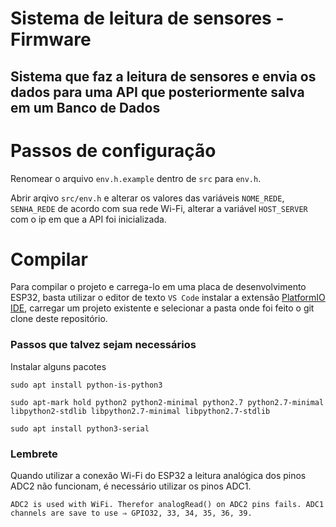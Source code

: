 # Sistema de leitura de sensores - Firmware

## Sistema que faz a leitura de sensores e envia os dados para uma API que posteriormente salva em um Banco de Dados


# Passos de configuração

Renomear o arquivo `env.h.example` dentro de `src` para `env.h`.

Abrir arqivo `src/env.h` e alterar os valores das variáveis `NOME_REDE`, `SENHA_REDE` de acordo com sua rede Wi-Fi, alterar a variável `HOST_SERVER` com o ip em que a API foi inicializada.

# Compilar

Para compilar o projeto e carrega-lo em uma placa de desenvolvimento ESP32, basta utilizar o editor de texto `VS Code` instalar a extensão [PlatformIO IDE](https://marketplace.visualstudio.com/items?itemName=platformio.platformio-ide), carregar um projeto existente e selecionar a pasta onde foi feito o git clone deste repositório.

### Passos que talvez sejam necessários
Instalar alguns pacotes

`sudo apt install python-is-python3`

`sudo apt-mark hold python2 python2-minimal python2.7 python2.7-minimal libpython2-stdlib libpython2.7-minimal libpython2.7-stdlib`

`sudo apt install python3-serial`

### Lembrete
Quando utilizar a conexão Wi-Fi do ESP32 a leitura analógica dos pinos ADC2 não funcionam, é necessário utilizar os pinos ADC1.

`ADC2 is used with WiFi. Therefor analogRead() on ADC2 pins fails. ADC1 channels are save to use ⇒ GPIO32, 33, 34, 35, 36, 39.`
